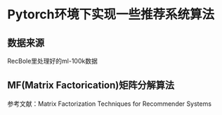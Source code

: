# Pytorch环境下实现一些推荐系统算法

## 数据来源
RecBole里处理好的ml-100k数据

## MF(Matrix Factorication)矩阵分解算法
参考文献：Matrix Factorization Techniques for Recommender Systems
